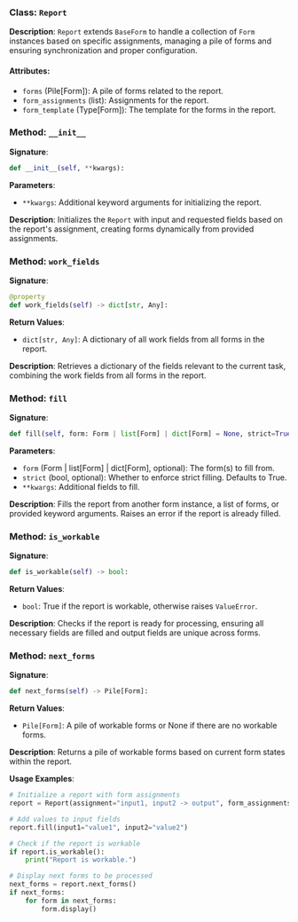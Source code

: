 
### Class: `Report`

**Description**:
`Report` extends `BaseForm` to handle a collection of `Form` instances based on specific assignments, managing a pile of forms and ensuring synchronization and proper configuration.

#### Attributes:
- `forms` (Pile[Form]): A pile of forms related to the report.
- `form_assignments` (list): Assignments for the report.
- `form_template` (Type[Form]): The template for the forms in the report.

### Method: `__init__`

**Signature**:
```python
def __init__(self, **kwargs):
```

**Parameters**:
- `**kwargs`: Additional keyword arguments for initializing the report.

**Description**:
Initializes the `Report` with input and requested fields based on the report's assignment, creating forms dynamically from provided assignments.

### Method: `work_fields`

**Signature**:
```python
@property
def work_fields(self) -> dict[str, Any]:
```

**Return Values**:
- `dict[str, Any]`: A dictionary of all work fields from all forms in the report.

**Description**:
Retrieves a dictionary of the fields relevant to the current task, combining the work fields from all forms in the report.

### Method: `fill`

**Signature**:
```python
def fill(self, form: Form | list[Form] | dict[Form] = None, strict=True, **kwargs):
```

**Parameters**:
- `form` (Form | list[Form] | dict[Form], optional): The form(s) to fill from.
- `strict` (bool, optional): Whether to enforce strict filling. Defaults to True.
- `**kwargs`: Additional fields to fill.

**Description**:
Fills the report from another form instance, a list of forms, or provided keyword arguments. Raises an error if the report is already filled.

### Method: `is_workable`

**Signature**:
```python
def is_workable(self) -> bool:
```

**Return Values**:
- `bool`: True if the report is workable, otherwise raises `ValueError`.

**Description**:
Checks if the report is ready for processing, ensuring all necessary fields are filled and output fields are unique across forms.

### Method: `next_forms`

**Signature**:
```python
def next_forms(self) -> Pile[Form]:
```

**Return Values**:
- `Pile[Form]`: A pile of workable forms or None if there are no workable forms.

**Description**:
Returns a pile of workable forms based on current form states within the report.

**Usage Examples**:
```python
# Initialize a report with form assignments
report = Report(assignment="input1, input2 -> output", form_assignments=["a, b -> c", "c -> d", "d -> e"])

# Add values to input fields
report.fill(input1="value1", input2="value2")

# Check if the report is workable
if report.is_workable():
    print("Report is workable.")

# Display next forms to be processed
next_forms = report.next_forms()
if next_forms:
    for form in next_forms:
        form.display()
```

